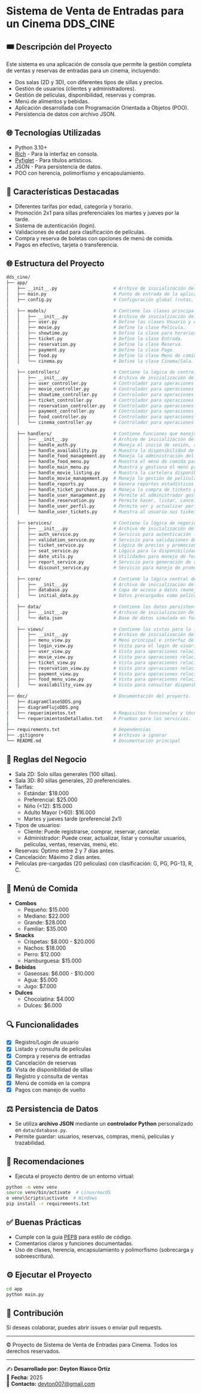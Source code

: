 # Sistema de Venta de Entradas para un Cinema DDS_CINE

## 🎟️ Descripción del Proyecto
Este sistema es una aplicación de consola que permite la gestión completa de ventas y reservas de entradas para un cinema, incluyendo:

- Dos salas (2D y 3D), con diferentes tipos de sillas y precios.
- Gestión de usuarios (clientes y administradores).
- Gestión de películas, disponibilidad, reservas y compras.
- Menú de alimentos y bebidas.
- Aplicación desarrollada con Programación Orientada a Objetos (POO).
- Persistencia de datos con archivo JSON.

## 🌐 Tecnologías Utilizadas
- Python 3.10+
- [Rich](https://github.com/Textualize/rich) - Para la interfaz en consola.
- [Pyfiglet](https://github.com/pwaller/pyfiglet) - Para títulos artísticos.
- JSON - Para persistencia de datos.
- POO con herencia, polimorfismo y encapsulamiento.

## 🌟 Características Destacadas
- Diferentes tarifas por edad, categoría y horario.
- Promoción 2x1 para sillas preferenciales los martes y jueves por la tarde.
- Sistema de autenticación (login).
- Validaciones de edad para clasificación de películas.
- Compra y reserva de boletas con opciones de menú de comida.
- Pagos en efectivo, tarjeta o transferencia.

## 🌐 Estructura del Proyecto
```bash
dds_cine/
├── app/
│   ├── __init__.py                     # Archivo de inicialización del paquete principal.
│   ├── main.py                         # Punto de entrada de la aplicación.
│   ├── config.py                       # Configuración global (rutas, constantes, etc.).
│
│   ├── models/                         # Contiene las clases principales del dominio del sistema.
│   │   ├── __init__.py                 # Archivo de inicialización del paquete de modelos.
│   │   ├── user.py                     # Define las clases Usuario y Admin.
│   │   ├── movie.py                    # Define la clase Película.
│   │   ├── showtime.py                 # Define la clase para horarios de películas.
│   │   ├── ticket.py                   # Define la clase Entrada.
│   │   ├── reservation.py              # Define la clase Reserva.
│   │   ├── payment.py                  # Define la clase Pago.
│   │   ├── food.py                     # Define la clase Menú de comida.
│   │   └── cinema.py                   # Define la clase Cinema/Sala.
│
│   ├── controllers/                    # Contiene la lógica de control para manejar las operaciones del sistema.
│   │   ├── __init__.py                 # Archivo de inicialización del paquete de controladores.
│   │   ├── user_controller.py          # Controlador para operaciones relacionadas con usuarios.
│   │   ├── movie_controller.py         # Controlador para operaciones relacionadas con películas.
│   │   ├── showtime_controller.py      # Controlador para operaciones relacionadas con horarios.
│   │   ├── ticket_controller.py        # Controlador para operaciones relacionadas con entradas.
│   │   ├── reservation_controller.py   # Controlador para operaciones relacionadas con reservas.
│   │   ├── payment_controller.py       # Controlador para operaciones relacionadas con pagos.
│   │   ├── food_controller.py          # Controlador para operaciones relacionadas con el menú de comida.
│   │   └── cinema_controller.py        # Controlador para operaciones relacionadas con las salas de cine y sillas.
│
│   ├── handlers/                       # Contiene funciones que manejan la lógica de interacción por flujo (handlers).
│   │   ├── __init__.py                 # Archivo de inicialización del paquete de handlers.
│   │   ├── handle_auth.py              # Maneja el inicio de sesión, registro y autenticación de usuarios.
│   │   ├── handle_availability.py      # Muestra la disponibilidad de asientos por película y horario.
│   │   ├── handle_food_management.py   # Maneja la administración del menú de comida (CRUD para admins).
│   │   ├── handle_food_menu.py         # Muestra el menú de comida para clientes y permite búsquedas.
│   │   ├── handle_main_menu.py         # Muestra y gestiona el menú principal, redirigiendo a los demás handlers.
│   │   ├── handle_movie_listing.py     # Muestra la cartelera disponible para los clientes y permite buscar/ver detalles.
│   │   ├── handle_movie_management.py  # Maneja la gestión de películas para administradores (listar, agregar, actualizar, eliminar).
│   │   ├── handle_reports.py           # Genera reportes estadísticos por ventas, película o usuario.
│   │   ├── handle_ticket_purchase.py   # Maneja la compra de tickets por parte del cliente.
│   │   ├── handle_user_management.py   # Permite al administrador gestionar usuarios (CRUD).
│   │   ├── handle_reservation.py       # Permite hacer, listar, cancelar o convertir reservas en tickets.
│   │   ├── handle_user_perfil.py       # Permite ver y actualizar perfil de usuario.
│   │   └── handle_user_tickets.py      # Muestra al usuario sus tickets y reservas activas.
│
│   ├── services/                       # Contiene la lógica de negocio y servicios auxiliares.
│   │   ├── __init__.py                 # Archivo de inicialización del paquete de servicios.
│   │   ├── auth_service.py             # Servicio para autenticación (registro, login, sesión).
│   │   ├── validation_service.py       # Servicio para validaciones de entradas.
│   │   ├── ticket_service.py           # Lógica de precios y promociones de entradas.
│   │   ├── seat_service.py             # Lógica para la disponibilidad de sillas.
│   │   ├── date_utils.py               # Utilidades para manejo de fechas.
│   │   ├── report_service.py           # Servicio para generación de reportes.
│   │   └── discount_service.py         # Servicio para manejo de promociones (2x1, descuentos, etc.).
│
│   ├── core/                           # Contiene la lógica central del sistema.
│   │   ├── __init__.py                 # Archivo de inicialización del paquete core.
│   │   ├── database.py                 # Capa de acceso a datos (manejo de JSON y archivos).
│   │   └── initial_data.py             # Datos precargados como películas y usuarios.
│
│   ├── data/                           # Contiene los datos persistentes del sistema.
│   │   ├── __init__.py                 # Archivo de inicialización del paquete de datos.
│   │   └── data.json                   # Base de datos simulada en formato JSON.
│
│   ├── views/                          # Contiene las vistas para la interacción con el usuario.
│   │   ├── __init__.py                 # Archivo de inicialización del paquete de vistas.
│   │   ├── menu_view.py                # Menú principal e interfaz de usuario.
│   │   ├── login_view.py               # Vista para el login de usuarios.
│   │   ├── user_view.py                # Vista para operaciones relacionadas con usuarios.
│   │   ├── movie_view.py               # Vista para operaciones relacionadas con películas.
│   │   ├── ticket_view.py              # Vista para operaciones relacionadas con entradas.
│   │   ├── reservation_view.py         # Vista para operaciones relacionadas con reservas.
│   │   ├── payment_view.py             # Vista para operaciones relacionadas con pagos.
│   │   ├── food_menu_view.py           # Vista para operaciones relacionadas con el menú de comida.
│   │   └── availability_view.py        # Vista para consultar disponibilidad de sillas.
│
├── doc/                                # Documentación del proyecto.
│   ├── diagramClaseSDDS.png
│   ├── diagramFlujoDDS.png
|   ├── requerimientos.txt              # Requisitos funcionales y técnicos.
│   └── requerimientosDetallados.txt    # Pruebas para los servicios.
|
├── requirements.txt                    # Dependencias
├── .gitignore                          # Archivos a ignorar
└── README.md                           # Documentación principal
```
## 📅 Reglas del Negocio
- Sala 2D: Solo sillas generales (100 sillas).
- Sala 3D: 80 sillas generales, 20 preferenciales.
- Tarifas:
  - Estándar: $18.000
  - Preferencial: $25.000
  - Niño (<12): $15.000
  - Adulto Mayor (>60): $16.000
  - Martes y jueves tarde (preferencial 2x1)
- Tipos de usuarios:
  - Cliente: Puede registrarse, comprar, reservar, cancelar.
  - Administrador: Puede crear, actualizar, listar y consultar usuarios, películas, ventas, reservas, menú, etc.
- Reservas: Óptimo entre 2 y 7 días antes.
- Cancelación: Máximo 2 días antes.
- Películas pre-cargadas (20 películas) con clasificación: G, PG, PG-13, R, C.

## 🍿 Menú de Comida
- **Combos**
  - Pequeño: $15.000
  - Mediano: $22.000
  - Grande: $28.000
  - Familiar: $35.000
- **Snacks**
  - Crispetas: $8.000 - $20.000
  - Nachos: $18.000
  - Perro: $12.000
  - Hamburguesa: $15.000
- **Bebidas**
  - Gaseosas: $6.000 - $10.000
  - Agua: $5.000
  - Jugo: $7.000
- **Dulces**
  - Chocolatina: $4.000
  - Dulces: $6.000

## 🔍 Funcionalidades
- [x] Registro/Login de usuario
- [x] Listado y consulta de películas
- [x] Compra y reserva de entradas
- [x] Cancelación de reservas
- [x] Vista de disponibilidad de sillas
- [x] Registro y consulta de ventas
- [x] Menú de comida en la compra
- [x] Pagos con manejo de vuelto

## ⚖️ Persistencia de Datos
- Se utiliza **archivo JSON** mediante un **controlador Python** personalizado en `data/database.py`.
- Permite guardar: usuarios, reservas, compras, menú, películas y trazabilidad.

## 💼 Recomendaciones
- Ejecuta el proyecto dentro de un entorno virtual:
```bash
python -m venv venv
source venv/bin/activate  # Linux/macOS
o venv\Scripts\activate  # Windows
pip install -r requirements.txt
```

## ✅ Buenas Prácticas
- Cumple con la guía [PEP8](https://peps.python.org/pep-0008/) para estilo de código.
- Comentarios claros y funciones documentadas.
- Uso de clases, herencia, encapsulamiento y polimorfismo (sobrecarga y sobreescritura).

## ⚙️ Ejecutar el Proyecto
```bash
cd app
python main.py
```

## 🚀 Contribución
Si deseas colaborar, puedes abrir issues o enviar pull requests.

---

© Proyecto de Sistema de Venta de Entradas para Cinema. Todos los derechos reservados.

---  

✍️ **Desarrollado por:** **Deyton Riasco Ortiz**  
📅 **Fecha:** 2025  
📧 **Contacto:** [deyton007@gmail.com](mailto:deyton007@gmail.com)
